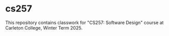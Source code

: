 # cs257
This repository contains classwork for "CS257: Software Design" course at Carleton College, Winter Term 2025.
